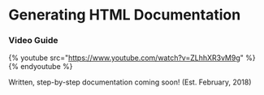 # Generating HTML Documentation

### Video Guide

{% youtube src="https://www.youtube.com/watch?v=ZLhhXR3vM9g" %}{% endyoutube %}



Written, step-by-step documentation coming soon! \(Est. February, 2018\)

